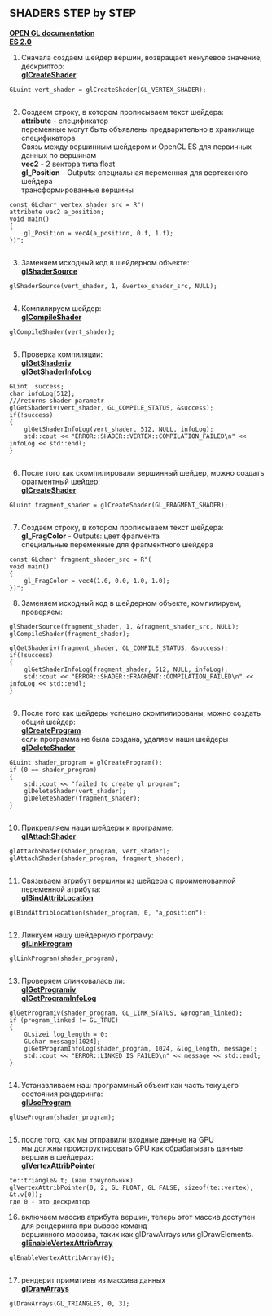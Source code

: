 ## SHADERS STEP by STEP
<a href="http://docs.gl/"><b>OPEN GL documentation</b><a><br>
<a href="https://www.khronos.org/opengles/sdk/docs/reference_cards/OpenGL-ES-2_0-Reference-card.pdf"><b>ES 2.0</b><a><br>
1. Сначала создаем шейдер вершин, возвращает ненулевое значение, дескриптор:<br>
<a href="http://docs.gl/es2/glCreateShader"><b>glCreateShader</b><a><br>
	
```
GLuint vert_shader = glCreateShader(GL_VERTEX_SHADER);
	
```
2. Создаем строку, в котором прописываем текст шейдера:<br>
  <b>attribute</b> - спецификатор<br>
  переменные могут быть объявлены предварительно в хранилище спецификатора<br>
  Связь между вершинным шейдером и OpenGL ES для первичных данных по вершинам<br>
  <b>vec2</b> - 2 вектора типа float<br>
  <b>gl_Position</b> - Outputs: специальная переменная для вертексного шейдера<br>
	трансформированные вершины <br>
```
const GLchar* vertex_shader_src = R"(
attribute vec2 a_position;
void main()
{
	gl_Position = vec4(a_position, 0.f, 1.f);
})";
	
```  
3. Заменяем исходный код в шейдерном объекте:<br>
<a href="http://docs.gl/es2/glShaderSource"><b>glShaderSource</b><a><br>
	
```
glShaderSource(vert_shader, 1, &vertex_shader_src, NULL);
	
```  
4. Компилируем шейдер:<br>
<a href="http://docs.gl/es2/glCompileShader"><b>glCompileShader</b><a><br>
	
```
glCompileShader(vert_shader);
	
```  
5. Проверка компиляции:<br>
<a href="http://docs.gl/es2/glGetShaderiv"><b>glGetShaderiv</b><a><br>
<a href="http://docs.gl/es2/glGetShaderInfoLog"><b>glGetShaderInfoLog</b><a><br>
	
```
GLint  success;
char infoLog[512];
///returns shader parametr
glGetShaderiv(vert_shader, GL_COMPILE_STATUS, &success);
if(!success)
{
	glGetShaderInfoLog(vert_shader, 512, NULL, infoLog);
	std::cout << "ERROR::SHADER::VERTEX::COMPILATION_FAILED\n" << infoLog << std::endl;
}
	
```  
6. После того как скомпилировали вершинный шейдер, можно создать фрагментный шейдер:<br>
<a href="http://docs.gl/es2/glCreateShader"><b>glCreateShader</b><a><br>
	
```
GLuint fragment_shader = glCreateShader(GL_FRAGMENT_SHADER);
	
```
7. Создаем строку, в котором прописываем текст шейдера:<br>
  <b>gl_FragColor</b> - Outputs: цвет фрагмента<br>
	специальные переменные для фрагментного шейдера<br>
```
const GLchar* fragment_shader_src = R"(
void main()
{
	gl_FragColor = vec4(1.0, 0.0, 1.0, 1.0);
})";

```
8. Заменяем исходный код в шейдерном объекте, компилируем, проверяем:<br>
	
```
glShaderSource(fragment_shader, 1, &fragment_shader_src, NULL);
glCompileShader(fragment_shader);

glGetShaderiv(fragment_shader, GL_COMPILE_STATUS, &success);
if(!success)
{
	glGetShaderInfoLog(fragment_shader, 512, NULL, infoLog);
	std::cout << "ERROR::SHADER::FRAGMENT::COMPILATION_FAILED\n" << infoLog << std::endl;
}
	
``` 
9. После того как шейдеры успешно скомпилированы, можно создать общий шейдер:<br>
<a href="http://docs.gl/es2/glCreateProgram"><b>glCreateProgram</b><a><br>
если программа не была создана, удаляем наши шейдеры<br>
<a href="http://docs.gl/es2/glDeleteShader"><b>glDeleteShader</b><a><br>
	
```
GLuint shader_program = glCreateProgram();
if (0 == shader_program)
{
	std::cout << "failed to create gl program";
	glDeleteShader(vert_shader);
	glDeleteShader(fragment_shader);
}
	
```
10. Прикрепляем наши шейдеры к программе:<br>
<a href="http://docs.gl/es2/glAttachShader"><b>glAttachShader</b><a><br>
	
```
glAttachShader(shader_program, vert_shader);
glAttachShader(shader_program, fragment_shader);
	
```
11. Связываем атрибут вершины из шейдера с проименованной переменной атрибута:<br>
<a href="http://docs.gl/es2/glBindAttribLocation"><b>glBindAttribLocation</b><a><br>
	
```
glBindAttribLocation(shader_program, 0, "a_position");
	
```
12. Линкуем нашу шейдерную програму:<br>
<a href="http://docs.gl/es2/glLinkProgram"><b>glLinkProgram</b><a><br>
	
```
glLinkProgram(shader_program);
	
```
13. Проверяем слинковалась ли:<br>
<a href="http://docs.gl/es2/glGetProgramiv"><b>glGetProgramiv</b><a><br>
<a href="http://docs.gl/es2/glGetProgramInfoLog"><b>glGetProgramInfoLog</b><a><br>
	
```
glGetProgramiv(shader_program, GL_LINK_STATUS, &program_linked);
if (program_linked != GL_TRUE)
{
	GLsizei log_length = 0;
	GLchar message[1024];
	glGetProgramInfoLog(shader_program, 1024, &log_length, message);
	std::cout << "ERROR::LINKED IS_FAILED\n" << message << std::endl;
}
	
```
14. Устанавливаем наш программный объект как часть текущего состояния рендеринга:<br>
<a href="http://docs.gl/es2/glUseProgram"><b>glUseProgram</b><a><br>
	
```
glUseProgram(shader_program);
	
```
15. после того, как мы отправили входные данные на GPU<br>
мы должны проиструктировать GPU как обрабатывать данные вершин в шейдерах:<br>
<a href="http://docs.gl/es2/glVertexAttribPointer"><b>glVertexAttribPointer</b><a><br>
	
```
te::triangle& t; (наш триугольник)
glVertexAttribPointer(0, 2, GL_FLOAT, GL_FALSE, sizeof(te::vertex), &t.v[0]);
где 0 - это дескриптор

```
16. включаем массив атрибута вершин, теперь этот массив доступен для рендеринга при вызове команд<br>
вершинного массива, таких как glDrawArrays или glDrawElements.<br>
<a href="http://docs.gl/es2/glEnableVertexAttribArray"><b>glEnableVertexAttribArray</b><a><br>
	
```
glEnableVertexAttribArray(0);
	
```
17. рендерит примитивы из массива данных<br>
<a href="http://docs.gl/es2/glDrawArrays"><b>glDrawArrays</b><a><br>
	
```
glDrawArrays(GL_TRIANGLES, 0, 3);
	
```
